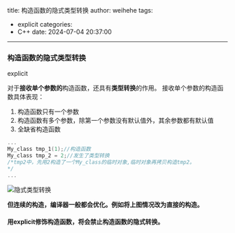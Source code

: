 title: 构造函数的隐式类型转换
author: weihehe
tags:
  - explicit
categories:
  - C++
date: 2024-07-04 20:37:00
---

### 构造函数的隐式类型转换

explicit
<!--more-->

对于**接收单个参数的**构造函数，还具有**类型转换**的作用。
接收单个参数的构造函数具体表现：
1. 构造函数只有一个参数
2. 构造函数有多个参数，除第一个参数没有默认值外，其余参数都有默认值
3. 全缺省构造函数

```c++
...
My_class tmp_1(1);//构造函数
My_class tmp_2 = 2;//发生了类型转换
/*tmp2中，先用2构造了一个My_class的临时对象,临时对象再拷贝构造tmp2。
*/
...
```

![隐式类型转换](/images/explicit.png)

**但连续的构造，编译器一般都会优化。例如将上图情况改为直接的构造。**

#### 用explicit修饰构造函数，将会禁止构造函数的隐式转换。
